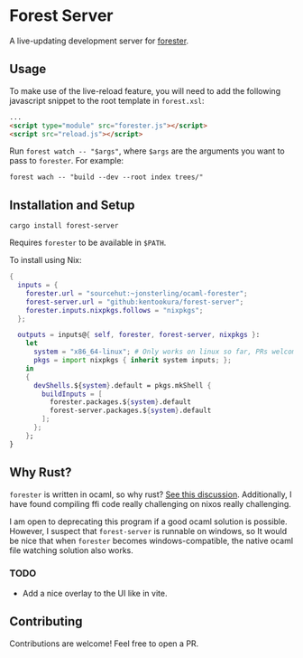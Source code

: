 # Forest Server

A live-updating development server for [forester](https://git.sr.ht/~jonsterling/ocaml-forester).

## Usage

To make use of the live-reload feature, you will need to add the following
javascript snippet to the root template in `forest.xsl`:

```html
...
<script type="module" src="forester.js"></script>
<script src="reload.js"></script>
```

Run `forest watch -- "$args"`, where `$args` are the arguments you want to pass
to `forester`. For example:

`forest wach -- "build --dev --root index trees/"`

## Installation and Setup

`cargo install forest-server`

Requires `forester` to be available in `$PATH`.

To install using Nix:

```nix
{
  inputs = {
    forester.url = "sourcehut:~jonsterling/ocaml-forester";
    forest-server.url = "github:kentookura/forest-server";
    forester.inputs.nixpkgs.follows = "nixpkgs";
  };

  outputs = inputs@{ self, forester, forest-server, nixpkgs }:
    let
      system = "x86_64-linux"; # Only works on linux so far, PRs welcome!
      pkgs = import nixpkgs { inherit system inputs; };
    in
    {
      devShells.${system}.default = pkgs.mkShell {
        buildInputs = [
          forester.packages.${system}.default
          forest-server.packages.${system}.default
        ];
      };
    };
}
```

## Why Rust?

`forester` is written in ocaml, so why rust?
[See this discussion](https://lists.sr.ht/~jonsterling/forester-discuss/%3CCADB3NkmpLxEpoTJqv7zNoh5s8+4cTVMJJt7sKR-EwHYc_ULSqw%40mail.gmail.com%3E#%3CCADB3NkkCBB7HKdM=1kzxtJRt9YBwkY_RNHhpzOTo8uuk7crC6A@mail.gmail.com%3E).
Additionally, I have found compiling ffi code really challenging on nixos
really challenging.

I am open to deprecating this program if a good ocaml solution is possible.
However, I suspect that `forest-server` is runnable on windows, so It would be
nice that when `forester` becomes windows-compatible, the native ocaml file
watching solution also works.

### TODO

- Add a nice overlay to the UI like in vite.

## Contributing

Contributions are welcome! Feel free to open a PR.
